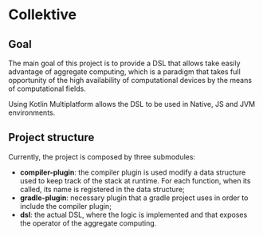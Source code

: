 # Collektive

## Goal
The main goal of this project is to provide a DSL that allows
take easily advantage of aggregate computing, which is a paradigm
that takes full opportunity of the high availability of computational
devices by the means of computational fields.

Using Kotlin Multiplatform allows the DSL to be used in Native, JS and
JVM environments.

## Project structure

Currently, the project is composed by three submodules:
- **compiler-plugin**: the compiler plugin is used modify a data
structure used to keep track of the stack at runtime. For each function,
when its called, its name is registered in the data structure;
- **gradle-plugin**: necessary plugin that a gradle project uses in 
order to include the compiler plugin;
- **dsl**: the actual DSL, where the logic is implemented and that 
exposes the operator of the aggregate computing.


